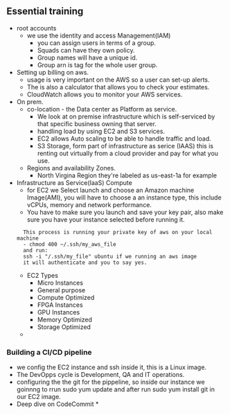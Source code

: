 ## Essential training

- root accounts
  - we use the identity and access Management(IAM)
    - you can assign users in terms of a group.
    - Squads can have they own policy.
    - Group names will have a unique id.
    - Group arn is tag for the whole user group.
- Setting up billing on aws.
  - usage is very important on the AWS so a user can set-up alerts.
  - The is also a calculator that allows you to check your estimates.
  - CloudWatch allows you to monitor your AWS services.
- On prem.
  - co-location - the Data center as Platform as service.
    - We look at on premise infrastructure which is self-serviced by that specific business owning that server.
    - handling load by using EC2 and S3 services.
    - EC2 allows Auto scaling to be able to handle traffic and load.
    - S3 Storage, form part of infrastructure as serice (IAAS) this is renting out virtually from a cloud provider and pay for what you use.
  - Regions and availability Zones.
    - North Virgina Region they're labeled as us-east-1a for example
- Infrastructure as Service(IaaS) Compute
  - for EC2 we Select launch and choose an Amazon machine Image(AMI), you will have to choose a an instance type, this include vCPUs, memory and network performance.
  - You have to make sure you launch and save your key pair, also make sure you have your instance selected before running it.
  ~~~
    This process is running your private key of aws on your local machine
    - chmod 400 ~/.ssh/my_aws_file
    and run:
    ssh -i "/.ssh/my_file" ubuntu if we running an aws image
    it will authenticate and you to say yes.
  ~~~
  - EC2 Types
    - Micro Instances
    - General purpose
    - Compute Optimized
    - FPGA Instances
    - GPU Instances
    - Memory Optimized
    - Storage Optimized
  -

### Building a CI/CD pipeline
* we config the EC2 instance and ssh inside it, this is a Linux image.
* The DevOpps cycle is Development, QA and IT operations.
* configuring the the git for the pippeline, so inside our instance we goinnng to rrun sudo yum update and after run sudo yum install git in our EC2 image.
* Deep dive on CodeCommit
    * 


















